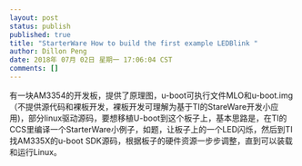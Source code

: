 ```yaml
---
layout: post
status: publish
published: true
title: "StarterWare How to build the first example LEDBlink "
author: Dillon Peng
date: 2018年 07月 02日 星期一 17:06:04 CST
comments: []
---
```


  有一块AM3354的开发板，提供了原理图，u-boot可执行文件MLO和u-boot.img（不提供源代码和裸板开发，裸板开发可理解为基于TI的StareWare开发小应用)，部分linux驱动源码，要想移植U-boot到这个板子上，基本思路是，在TI的CCS里编译一个StarterWare小例子，如题，让板子上的一个LED闪烁，然后到TI找AM335X的u-boot SDK源码，根据板子的硬件资源一步步调整，直到可以装载和运行Linux。
